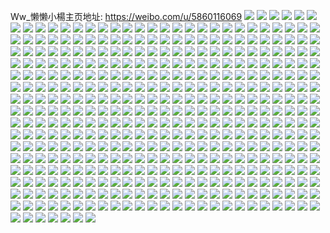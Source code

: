 Ww_懒懒小楊主页地址: https://weibo.com/u/5860116069 
![](https://wx4.sinaimg.cn/mw2000/006oArT7ly1h8wnjx7q0kj32c02c01kz.jpg) 
![](https://wx4.sinaimg.cn/mw2000/006oArT7ly1h8wnjza9q6j31sc1scu0x.jpg) 
![](https://wx4.sinaimg.cn/mw2000/006oArT7ly1h8wnk09gu1j31sc1schdt.jpg) 
![](https://wx4.sinaimg.cn/mw2000/006oArT7ly1h8wnjy9f0oj31sc1sckjl.jpg) 
![](https://wx4.sinaimg.cn/mw2000/006oArT7ly1h48096dv24j30u0140gu8.jpg) 
![](https://wx4.sinaimg.cn/mw2000/006oArT7ly1h48095w910j30u0140te4.jpg) 
![](https://wx4.sinaimg.cn/mw2000/006oArT7ly1h48096y6q0j30u0140thg.jpg) 
![](https://wx4.sinaimg.cn/mw2000/006oArT7ly1h48095exouj30u014047l.jpg) 
![](https://wx4.sinaimg.cn/mw2000/006oArT7ly1h21ey642xmj32dc35su0z.jpg) 
![](https://wx4.sinaimg.cn/mw2000/006oArT7ly1h21ey8a5koj326y26yhdu.jpg) 
![](https://wx4.sinaimg.cn/mw2000/006oArT7ly1h21ey9ulfzj328i28iqv6.jpg) 
![](https://wx4.sinaimg.cn/mw2000/006oArT7ly1h21eybc7flj30wi17be3f.jpg) 
![](https://wx4.sinaimg.cn/mw2000/006oArT7ly1h21eyafqwdj32c02c0b29.jpg) 
![](https://wx4.sinaimg.cn/mw2000/006oArT7ly1h21eycingwj30wi17b1gb.jpg) 
![](https://wx4.sinaimg.cn/mw2000/006oArT7ly1h1bvfcumldj32c03401l2.jpg) 
![](https://wx4.sinaimg.cn/mw2000/006oArT7ly1h1bvfgxkozj3214214npe.jpg) 
![](https://wx4.sinaimg.cn/mw2000/006oArT7ly1h1bvf8maj9j32c03407wm.jpg) 
![](https://wx4.sinaimg.cn/mw2000/006oArT7ly1h1bvfks9y5j32c0340x6t.jpg) 
![](https://wx4.sinaimg.cn/mw2000/006oArT7ly1h1bvfldz7jj31400u0gv0.jpg) 
![](https://wx4.sinaimg.cn/mw2000/006oArT7ly1h1bvfm9vxej31v72c0kjl.jpg) 
![](https://wx4.sinaimg.cn/mw2000/006oArT7ly1gymqk2f9vtj33402c07wk.jpg) 
![](https://wx4.sinaimg.cn/mw2000/006oArT7ly1gyje783x9zj30u0141gtr.jpg) 
![](https://wx4.sinaimg.cn/mw2000/006oArT7ly1gyje7bhqrij30u0140wn0.jpg) 
![](https://wx4.sinaimg.cn/mw2000/006oArT7ly1gyje7cvc1aj30u0140475.jpg) 
![](https://wx4.sinaimg.cn/mw2000/006oArT7ly1gyje7dql0hj30u014ajzz.jpg) 
![](https://wx4.sinaimg.cn/mw2000/006oArT7ly1gyje77mz0lj30u0141tgl.jpg) 
![](https://wx4.sinaimg.cn/mw2000/006oArT7ly1gyje7euzdaj30u0140wm1.jpg) 
![](https://wx4.sinaimg.cn/mw2000/006oArT7ly1gx3db5ms1oj31o01o0hdt.jpg) 
![](https://wx4.sinaimg.cn/mw2000/006oArT7ly1gx3db3basmj31o01o0hdt.jpg) 
![](https://wx4.sinaimg.cn/mw2000/006oArT7ly1gx3dbfxj9cj31o01o0kjl.jpg) 
![](https://wx4.sinaimg.cn/mw2000/006oArT7ly1gx3dbb0qm5j31o01o0kjl.jpg) 
![](https://wx4.sinaimg.cn/mw2000/006oArT7ly1gx28ud19wzj335s35su10.jpg) 
![](https://wx4.sinaimg.cn/mw2000/006oArT7ly1gx28u53ljlj31kw35sb2a.jpg) 
![](https://wx4.sinaimg.cn/mw2000/006oArT7ly1gvstkuk51pj30u018n4dz.jpg) 
![](https://wx4.sinaimg.cn/mw2000/006oArT7ly1gvstl1v1r7j31400u0tik.jpg) 
![](https://wx4.sinaimg.cn/mw2000/006oArT7ly1gvstkvlvpbj30u01904b5.jpg) 
![](https://wx4.sinaimg.cn/mw2000/006oArT7ly1gvstkwogtdj30u0190n96.jpg) 
![](https://wx4.sinaimg.cn/mw2000/006oArT7ly1gvstkz8qmvj30u014013m.jpg) 
![](https://wx4.sinaimg.cn/mw2000/006oArT7ly1gvstkyjbwqj30u0190tn4.jpg) 
![](https://wx4.sinaimg.cn/mw2000/006oArT7ly1gvstl0olkqj30u0140wnm.jpg) 
![](https://wx4.sinaimg.cn/mw2000/006oArT7ly1gvstkspglbj30u013z478.jpg) 
![](https://wx4.sinaimg.cn/mw2000/006oArT7ly1gvstkzysigj30u0140jzc.jpg) 
![](https://wx4.sinaimg.cn/mw2000/006oArT7gy1gvrx6qz0pbj32c033y7wj.jpg) 
![](https://wx4.sinaimg.cn/mw2000/006oArT7gy1gvrx6uee2sj33402c0hdv.jpg) 
![](https://wx4.sinaimg.cn/mw2000/006oArT7gy1gvrx6wr6trj334033yhdw.jpg) 
![](https://wx4.sinaimg.cn/mw2000/006oArT7gy1gvrx6yeup5j32c033yhdu.jpg) 
![](https://wx4.sinaimg.cn/mw2000/006oArT7gy1gvrx724ooxj33402c0x6r.jpg) 
![](https://wx4.sinaimg.cn/mw2000/006oArT7gy1gvrx73p42lj32c033yu0x.jpg) 
![](https://wx4.sinaimg.cn/mw2000/006oArT7gy1gvrx77j0yij33402c0e83.jpg) 
![](https://wx4.sinaimg.cn/mw2000/006oArT7gy1gvrx6p7htwj32c0340u0z.jpg) 
![](https://wx4.sinaimg.cn/mw2000/006oArT7gy1gvrx7bvpucj331o2a9x6q.jpg) 
![](https://wx4.sinaimg.cn/mw2000/006oArT7ly1gut5rgp7esj60u013zn3a02.jpg) 
![](https://wx4.sinaimg.cn/mw2000/006oArT7ly1gut5rha9r2j61400u0dkd02.jpg) 
![](https://wx4.sinaimg.cn/mw2000/006oArT7ly1gut5rgz2wjj60u013zwij02.jpg) 
![](https://wx4.sinaimg.cn/mw2000/006oArT7ly1gut5rgb2v1j60u00u0n0b02.jpg) 
![](https://wx4.sinaimg.cn/mw2000/006oArT7ly1gut5rhz084j613y0u0wk502.jpg) 
![](https://wx4.sinaimg.cn/mw2000/006oArT7ly1gut5rhjz15j61400u0grw02.jpg) 
![](https://wx4.sinaimg.cn/mw2000/006oArT7ly1gubsfz6a7rj60u00u0jx802.jpg) 
![](https://wx4.sinaimg.cn/mw2000/006oArT7ly1gubsfyem2pj60u00u0wjf02.jpg) 
![](https://wx4.sinaimg.cn/mw2000/006oArT7ly1gubsg1qvd6j60u0140dll02.jpg) 
![](https://wx4.sinaimg.cn/mw2000/006oArT7ly1gty0a0bc24j30u00u0afx.jpg) 
![](https://wx4.sinaimg.cn/mw2000/006oArT7ly1gty0a0mrhmj30u00u0goi.jpg) 
![](https://wx4.sinaimg.cn/mw2000/006oArT7ly1gtmh492xysj30u0140af3.jpg) 
![](https://wx4.sinaimg.cn/mw2000/006oArT7ly1gtmh48ll9pj30u0140q7o.jpg) 
![](https://wx4.sinaimg.cn/mw2000/006oArT7ly1gt1n25tuc3j30u00u0799.jpg) 
![](https://wx4.sinaimg.cn/mw2000/006oArT7ly1gt1n26uyekj30u00u043g.jpg) 
![](https://wx4.sinaimg.cn/mw2000/006oArT7ly1gt1n27ckc3j30u00u0af2.jpg) 
![](https://wx4.sinaimg.cn/mw2000/006oArT7ly1gt1n27tbzij30u00u0wjc.jpg) 
![](https://wx4.sinaimg.cn/mw2000/006oArT7ly1gt1n24huxnj30u00u0q82.jpg) 
![](https://wx4.sinaimg.cn/mw2000/006oArT7ly1gt1n4h2jafj30u00u043a.jpg) 
![](https://wx4.sinaimg.cn/mw2000/006oArT7ly1gsl2l5lc7gj30u0190ajy.jpg) 
![](https://wx4.sinaimg.cn/mw2000/006oArT7ly1gsl2l400qvj31400u0qgp.jpg) 
![](https://wx4.sinaimg.cn/mw2000/006oArT7ly1gsl2l7p9yrj30u00u0gsy.jpg) 
![](https://wx4.sinaimg.cn/mw2000/006oArT7ly1gsl2l8w48fj31400u049y.jpg) 
![](https://wx4.sinaimg.cn/mw2000/006oArT7ly1gsl2lb2zhnj31400u0tfk.jpg) 
![](https://wx4.sinaimg.cn/mw2000/006oArT7ly1gsl2la95j6j31400u0dr3.jpg) 
![](https://wx4.sinaimg.cn/mw2000/006oArT7ly1gsc941h2rsj313y0u011w.jpg) 
![](https://wx4.sinaimg.cn/mw2000/006oArT7ly1gsc940zwlyj30u00u0wlv.jpg) 
![](https://wx4.sinaimg.cn/mw2000/006oArT7ly1gsc941stjjj30u019111l.jpg) 
![](https://wx4.sinaimg.cn/mw2000/006oArT7ly1gsc943k428j30u01dwwnl.jpg) 
![](https://wx4.sinaimg.cn/mw2000/006oArT7ly1grgq619iw8j31400u0jzk.jpg) 
![](https://wx4.sinaimg.cn/mw2000/006oArT7ly1grgq61q3qsj31400u0ahn.jpg) 
![](https://wx4.sinaimg.cn/mw2000/006oArT7ly1grgq5zmt82j31400u0wmn.jpg) 
![](https://wx4.sinaimg.cn/mw2000/006oArT7ly1gr5fwnvlzqj31410u0q9e.jpg) 
![](https://wx4.sinaimg.cn/mw2000/006oArT7ly1gr5fwoahtej31400u047q.jpg) 
![](https://wx4.sinaimg.cn/mw2000/006oArT7ly1gr5fwmd1l9j31400u0guw.jpg) 
![](https://wx4.sinaimg.cn/mw2000/006oArT7ly1gr1a58dvbgj30u01407mv.jpg) 
![](https://wx4.sinaimg.cn/mw2000/006oArT7ly1gr1a59fjx0j31400u0k4d.jpg) 
![](https://wx4.sinaimg.cn/mw2000/006oArT7ly1gr1a56i6uaj30u0140k9y.jpg) 
![](https://wx4.sinaimg.cn/mw2000/006oArT7ly1gqsq3lzcazj32ds1sgu0x.jpg) 
![](https://wx4.sinaimg.cn/mw2000/006oArT7ly1gqsq3nw4msj33402c0e83.jpg) 
![](https://wx4.sinaimg.cn/mw2000/006oArT7ly1gqsq3t28xnj32ds1sgx6p.jpg) 
![](https://wx4.sinaimg.cn/mw2000/006oArT7ly1gqsq3pixqlj320t2ozkjl.jpg) 
![](https://wx4.sinaimg.cn/mw2000/006oArT7ly1gqsq3rsx6oj32ds1sg4qp.jpg) 
![](https://wx4.sinaimg.cn/mw2000/006oArT7ly1gqsq3r2wn6j313y0u0ds8.jpg) 
![](https://wx4.sinaimg.cn/mw2000/006oArT7ly1gqsq3ksmv9j327q27qhdu.jpg) 
![](https://wx4.sinaimg.cn/mw2000/006oArT7ly1gqsq3twyi7j31sg1sg7wh.jpg) 
![](https://wx4.sinaimg.cn/mw2000/006oArT7ly1gqsq3vadlzj320s20s7wi.jpg) 
![](https://wx4.sinaimg.cn/mw2000/006oArT7ly1gqeui6n667j30u00u0qa0.jpg) 
![](https://wx4.sinaimg.cn/mw2000/006oArT7ly1gqeui74j44j31400u043x.jpg) 
![](https://wx4.sinaimg.cn/mw2000/006oArT7ly1gqeui67i9nj313y0u0qc3.jpg) 
![](https://wx4.sinaimg.cn/mw2000/006oArT7ly1gqeui7gcbdj30u00u043z.jpg) 
![](https://wx4.sinaimg.cn/mw2000/006oArT7ly1gq4ekhp3nzj31400u0k0p.jpg) 
![](https://wx4.sinaimg.cn/mw2000/006oArT7ly1gq4ekjsg96j30u00u0an3.jpg) 
![](https://wx4.sinaimg.cn/mw2000/006oArT7ly1gq4ekinhzuj31400u012g.jpg) 
![](https://wx4.sinaimg.cn/mw2000/006oArT7ly1gq4ekky43nj30u00u0anm.jpg) 
![](https://wx4.sinaimg.cn/mw2000/006oArT7ly1gq4eklo9kcj30u00u0gv8.jpg) 
![](https://wx4.sinaimg.cn/mw2000/006oArT7ly1gq4eknhjkbj30u00u0agy.jpg) 
![](https://wx4.sinaimg.cn/mw2000/006oArT7ly1gq4ekml85cj31400u012m.jpg) 
![](https://wx4.sinaimg.cn/mw2000/006oArT7ly1gq4ekobssfj30u00u00zr.jpg) 
![](https://wx4.sinaimg.cn/mw2000/006oArT7ly1gq4en0svhkj30u013z4ap.jpg) 
![](https://wx4.sinaimg.cn/mw2000/006oArT7ly1gp80g5q282j30u00u01an.jpg) 
![](https://wx4.sinaimg.cn/mw2000/006oArT7ly1gp80g2p1d7j30u0141avz.jpg) 
![](https://wx4.sinaimg.cn/mw2000/006oArT7ly1gp80g7lt3hj30u00u0dz8.jpg) 
![](https://wx4.sinaimg.cn/mw2000/006oArT7ly1gp80g166mej31400u0kcf.jpg) 
![](https://wx4.sinaimg.cn/mw2000/006oArT7ly1gp80g1tf3mj30u00u07fw.jpg) 
![](https://wx4.sinaimg.cn/mw2000/006oArT7ly1gp80g5487pj31400u0nke.jpg) 
![](https://wx4.sinaimg.cn/mw2000/006oArT7ly1gp80g87ii5j31400u011n.jpg) 
![](https://wx4.sinaimg.cn/mw2000/006oArT7ly1gp80g38en2j31400u0479.jpg) 
![](https://wx4.sinaimg.cn/mw2000/006oArT7ly1gp80g3v663j30u00u0ap9.jpg) 
![](https://wx4.sinaimg.cn/mw2000/006oArT7ly1gocrfim147j30u00u00zf.jpg) 
![](https://wx4.sinaimg.cn/mw2000/006oArT7ly1gocrfl67ifj30u00u0dod.jpg) 
![](https://wx4.sinaimg.cn/mw2000/006oArT7ly1gocrfjttd3j30u00u00yu.jpg) 
![](https://wx4.sinaimg.cn/mw2000/006oArT7ly1gocrfki0t6j30u00u045z.jpg) 
![](https://wx4.sinaimg.cn/mw2000/006oArT7ly1gocrflzvf7j30u00u0wn5.jpg) 
![](https://wx4.sinaimg.cn/mw2000/006oArT7ly1gocrfj9uraj30u00u0n3a.jpg) 
![](https://wx4.sinaimg.cn/mw2000/006oArT7ly1gl0l0nr1k3j30u00u0dke.jpg) 
![](https://wx4.sinaimg.cn/mw2000/006oArT7ly1gl0l0n3hrcj30u00u0wj8.jpg) 
![](https://wx4.sinaimg.cn/mw2000/006oArT7ly1gktm80c52tj30ij0rswho.jpg) 
![](https://wx4.sinaimg.cn/mw2000/006oArT7ly1gktm80vqmtj30ij0rswj7.jpg) 
![](https://wx4.sinaimg.cn/mw2000/006oArT7ly1gktm81ddu7j30ij0rsjul.jpg) 
![](https://wx4.sinaimg.cn/mw2000/006oArT7ly1gktm81mbmxj30ij0rsae3.jpg) 
![](https://wx4.sinaimg.cn/mw2000/006oArT7ly1gktm7zrxhfj30ij0rsjw0.jpg) 
![](https://wx4.sinaimg.cn/mw2000/006oArT7ly1gktm82offwj30ij0rsjv1.jpg) 
![](https://wx4.sinaimg.cn/mw2000/006oArT7ly1gkhv2rzgctj31mc25s4nf.jpg) 
![](https://wx4.sinaimg.cn/mw2000/006oArT7ly1gkhv2r0juej32341kcx6p.jpg) 
![](https://wx4.sinaimg.cn/mw2000/006oArT7ly1gkhv2ts0cnj325s1mc4lh.jpg) 
![](https://wx4.sinaimg.cn/mw2000/006oArT7ly1gkhv2wp6ahj325s1mc4ix.jpg) 
![](https://wx4.sinaimg.cn/mw2000/006oArT7ly1gkhv2t5fgaj32o82o87wj.jpg) 
![](https://wx4.sinaimg.cn/mw2000/006oArT7ly1gkhv2w89ggj325s1mce82.jpg) 
![](https://wx4.sinaimg.cn/mw2000/006oArT7ly1gkhv2xt36dj32c02c07wj.jpg) 
![](https://wx4.sinaimg.cn/mw2000/006oArT7ly1gkhv2uhnhgj31jw0v9ney.jpg) 
![](https://wx4.sinaimg.cn/mw2000/006oArT7ly1gkhv2vatl2j325s1mcnpd.jpg) 
![](https://wx4.sinaimg.cn/mw2000/006oArT7ly1gjuy7nwtncj31sg1sge81.jpg) 
![](https://wx4.sinaimg.cn/mw2000/006oArT7ly1gjuy7srokqj31sg1sghdt.jpg) 
![](https://wx4.sinaimg.cn/mw2000/006oArT7ly1gjuy7xdu26j31sg1sghdt.jpg) 
![](https://wx4.sinaimg.cn/mw2000/006oArT7ly1gjuy7fiavsj32c02c0e83.jpg) 
![](https://wx4.sinaimg.cn/mw2000/006oArT7ly1gjuy83a2f1j32c02c0hdu.jpg) 
![](https://wx4.sinaimg.cn/mw2000/006oArT7ly1gjuy873izpj32c02c0hdt.jpg) 
![](https://wx4.sinaimg.cn/mw2000/006oArT7gy1gj49lxo6lkj30u00u0alj.jpg) 
![](https://wx4.sinaimg.cn/mw2000/006oArT7gy1gj49lz6f3qj30u00u0468.jpg) 
![](https://wx4.sinaimg.cn/mw2000/006oArT7gy1gj49m0edglj30u00u0ak4.jpg) 
![](https://wx4.sinaimg.cn/mw2000/006oArT7gy1gj49lwqey4j31400u0n7r.jpg) 
![](https://wx4.sinaimg.cn/mw2000/006oArT7gy1gj49m13ux5j30u00u0q67.jpg) 
![](https://wx4.sinaimg.cn/mw2000/006oArT7gy1gj49m270shj31400u0gzj.jpg) 
![](https://wx4.sinaimg.cn/mw2000/006oArT7gy1gj49m4az20j30u00u0af4.jpg) 
![](https://wx4.sinaimg.cn/mw2000/006oArT7gy1gj49m7epunj30u00u0n5e.jpg) 
![](https://wx4.sinaimg.cn/mw2000/006oArT7gy1gj49m6fot5j30u00u00y9.jpg) 
![](https://wx4.sinaimg.cn/mw2000/006oArT7gy1gj44xx1rgtj30u00u0n89.jpg) 
![](https://wx4.sinaimg.cn/mw2000/006oArT7gy1gj44xxtve1j30u00u0gs9.jpg) 
![](https://wx4.sinaimg.cn/mw2000/006oArT7gy1gj44xwgj3lj31420u0n7h.jpg) 
![](https://wx4.sinaimg.cn/mw2000/006oArT7gy1gj44xz33goj30u00u07ee.jpg) 
![](https://wx4.sinaimg.cn/mw2000/006oArT7gy1gj44xzu9fsj30u00u0gu6.jpg) 
![](https://wx4.sinaimg.cn/mw2000/006oArT7gy1gj44y0mopbj30u00u0nak.jpg) 
![](https://wx4.sinaimg.cn/mw2000/006oArT7gy1gj44y1gwc6j30u00u049e.jpg) 
![](https://wx4.sinaimg.cn/mw2000/006oArT7gy1gj44y25qotj30u00u0gue.jpg) 
![](https://wx4.sinaimg.cn/mw2000/006oArT7gy1gj44y2pl3gj30u00u046f.jpg) 
![](https://wx4.sinaimg.cn/mw2000/006oArT7ly1gehsvakm7rj30u00u0n49.jpg) 
![](https://wx4.sinaimg.cn/mw2000/006oArT7ly1gehsva4fdpj30u00u0jzp.jpg) 
![](https://wx4.sinaimg.cn/mw2000/006oArT7ly1gehsvb4842j30u00u0q9z.jpg) 
![](https://wx4.sinaimg.cn/mw2000/006oArT7ly1gehsvbixwuj30u00u0wlq.jpg) 
![](https://wx4.sinaimg.cn/mw2000/006oArT7ly1gehsvc63r3j30u00u0qb1.jpg) 
![](https://wx4.sinaimg.cn/mw2000/006oArT7ly1gehsv9jlaoj30u00u0thh.jpg) 
![](https://wx4.sinaimg.cn/mw2000/006oArT7ly1gdvyfazjggj30rs1q1tsa.jpg) 
![](https://wx4.sinaimg.cn/mw2000/006oArT7ly1gdvyfby1drj30rs1qm7ib.jpg) 
![](https://wx4.sinaimg.cn/mw2000/006oArT7ly1gcj6okvtfkj32c02c0b29.jpg) 
![](https://wx4.sinaimg.cn/mw2000/006oArT7ly1gcj6omhhdfj33342bc1kz.jpg) 
![](https://wx4.sinaimg.cn/mw2000/006oArT7ly1gcj6on43fej31sg1iek8s.jpg) 
![](https://wx4.sinaimg.cn/mw2000/006oArT7ly1gcj6ok6nrej31sg1sgax5.jpg) 
![](https://wx4.sinaimg.cn/mw2000/006oArT7ly1gbjer8fajlj32o82o8qv5.jpg) 
![](https://wx4.sinaimg.cn/mw2000/006oArT7ly1gbjera0h6vj32o82o8npd.jpg) 
![](https://wx4.sinaimg.cn/mw2000/006oArT7ly1gbjerbafdxj32o82o81ky.jpg) 
![](https://wx4.sinaimg.cn/mw2000/006oArT7ly1gbg0kphz0bj31o01o01kx.jpg) 
![](https://wx4.sinaimg.cn/mw2000/006oArT7ly1gbg0kq2uuvj31o01o04qp.jpg) 
![](https://wx4.sinaimg.cn/mw2000/006oArT7ly1gb7ysksf99j31ei1eidxr.jpg) 
![](https://wx4.sinaimg.cn/mw2000/006oArT7ly1gb7ysl6d9jj31ei1eidtm.jpg) 
![](https://wx4.sinaimg.cn/mw2000/006oArT7ly1gb7ysk7tq6j31ei1eix1l.jpg) 
![](https://wx4.sinaimg.cn/mw2000/006oArT7ly1gabga6b51qj33402c0kjl.jpg) 
![](https://wx4.sinaimg.cn/mw2000/006oArT7ly1gabga87s5dj33402c0u0z.jpg) 
![](https://wx4.sinaimg.cn/mw2000/006oArT7ly1gabga59s96j33402c0x6r.jpg) 
![](https://wx4.sinaimg.cn/mw2000/006oArT7ly1gabga9c789j32o82o87wi.jpg) 
![](https://wx4.sinaimg.cn/mw2000/006oArT7ly1gaa17r560hj30u01407ga.jpg) 
![](https://wx4.sinaimg.cn/mw2000/006oArT7ly1ga132gogaej30u00u012p.jpg) 
![](https://wx4.sinaimg.cn/mw2000/006oArT7ly1ga132gb07sj30u00u0jy9.jpg) 
![](https://wx4.sinaimg.cn/mw2000/006oArT7ly1ga132h2jiyj30u00u0dpu.jpg) 
![](https://wx4.sinaimg.cn/mw2000/006oArT7ly1g9xs1nb0sej30u00u0441.jpg) 
![](https://wx4.sinaimg.cn/mw2000/006oArT7ly1g9xs1mytn8j30u00u00y0.jpg) 
![](https://wx4.sinaimg.cn/mw2000/006oArT7ly1g9xs1nolsjj30u00u043n.jpg) 
![](https://wx4.sinaimg.cn/mw2000/006oArT7ly1g9povcn0n3j31400u0wps.jpg) 
![](https://wx4.sinaimg.cn/mw2000/006oArT7ly1g9povdane5j30u0140n5y.jpg) 
![](https://wx4.sinaimg.cn/mw2000/006oArT7ly1g9povewymkj31400u0tme.jpg) 
![](https://wx4.sinaimg.cn/mw2000/006oArT7ly1g9povfvt7mj30u00u04ah.jpg) 
![](https://wx4.sinaimg.cn/mw2000/006oArT7ly1g9povguwrrj30u00u045a.jpg) 
![](https://wx4.sinaimg.cn/mw2000/006oArT7ly1g9povhoggwj31400u0qb2.jpg) 
![](https://wx4.sinaimg.cn/mw2000/006oArT7ly1g9jvmlm4kcj30u00u010n.jpg) 
![](https://wx4.sinaimg.cn/mw2000/006oArT7ly1g9jvmm62dtj30u00u0gtt.jpg) 
![](https://wx4.sinaimg.cn/mw2000/006oArT7ly1g9jvmnmpubj30u00u0thb.jpg) 
![](https://wx4.sinaimg.cn/mw2000/006oArT7ly1g9jvmn5ljyj30u00u0k0v.jpg) 
![](https://wx4.sinaimg.cn/mw2000/006oArT7ly1g9jvmkstyuj30u00u0dmo.jpg) 
![](https://wx4.sinaimg.cn/mw2000/006oArT7ly1g9jvnshbx5j30u0102tgh.jpg) 
![](https://wx4.sinaimg.cn/mw2000/006oArT7ly1g960d0hp0rj30u00u00yr.jpg) 
![](https://wx4.sinaimg.cn/mw2000/006oArT7ly1g960d0tuinj30u00u079c.jpg) 
![](https://wx4.sinaimg.cn/mw2000/006oArT7ly1g8t7n1h02pj30u00u07d1.jpg) 
![](https://wx4.sinaimg.cn/mw2000/006oArT7ly1g8t7mzk9arj30u00u0aiv.jpg) 
![](https://wx4.sinaimg.cn/mw2000/006oArT7ly1g8t7n220foj30u00u0dob.jpg) 
![](https://wx4.sinaimg.cn/mw2000/006oArT7ly1g8t7n2edn7j30u00u0dou.jpg) 
![](https://wx4.sinaimg.cn/mw2000/006oArT7ly1g8s0l9hr1oj31o01o0x6p.jpg) 
![](https://wx4.sinaimg.cn/mw2000/006oArT7ly1g8nc42tmznj30u00u0n7r.jpg) 
![](https://wx4.sinaimg.cn/mw2000/006oArT7ly1g8nc3yi46uj30u00u0wpp.jpg) 
![](https://wx4.sinaimg.cn/mw2000/006oArT7ly1g8nc425rqoj30u00u0dqu.jpg) 
![](https://wx4.sinaimg.cn/mw2000/006oArT7ly1g8nc3zj97zj30u00u0k63.jpg) 
![](https://wx4.sinaimg.cn/mw2000/006oArT7ly1g8nc3z58stj30u00u0wre.jpg) 
![](https://wx4.sinaimg.cn/mw2000/006oArT7ly1g8nc40u8iij30u00u016r.jpg) 
![](https://wx4.sinaimg.cn/mw2000/006oArT7ly1g8nc4365ffj30u00u0alb.jpg) 
![](https://wx4.sinaimg.cn/mw2000/006oArT7ly1g8nc42gw9sj30u00u0gw6.jpg) 
![](https://wx4.sinaimg.cn/mw2000/006oArT7ly1g8nc43kaw2j30u00u0dqc.jpg) 
![](https://wx4.sinaimg.cn/mw2000/006oArT7ly1g8ipo1h14uj30u00u0wqe.jpg) 
![](https://wx4.sinaimg.cn/mw2000/006oArT7ly1g8ipo5xg8ej30u0140nan.jpg) 
![](https://wx4.sinaimg.cn/mw2000/006oArT7ly1g8ipoaysbnj30u0160nh9.jpg) 
![](https://wx4.sinaimg.cn/mw2000/006oArT7ly1g8ipnx4d14j30u00u0nbr.jpg) 
![](https://wx4.sinaimg.cn/mw2000/006oArT7ly1g8hn2o6g2ej30u00u045s.jpg) 
![](https://wx4.sinaimg.cn/mw2000/006oArT7ly1g8hn2oqe1mj30u00u0470.jpg) 
![](https://wx4.sinaimg.cn/mw2000/006oArT7ly1g8hn2nyiogj30u00u0ahi.jpg) 
![](https://wx4.sinaimg.cn/mw2000/006oArT7ly1g84o8nin6aj31400u015g.jpg) 
![](https://wx4.sinaimg.cn/mw2000/006oArT7ly1g84o8ogk87j31400u0wns.jpg) 
![](https://wx4.sinaimg.cn/mw2000/006oArT7ly1g84o8pd4p5j31400u0dy8.jpg) 
![](https://wx4.sinaimg.cn/mw2000/006oArT7ly1g84o8oy9qfj31400u0dtp.jpg) 
![](https://wx4.sinaimg.cn/mw2000/006oArT7ly1g84o8q15x1j31400u0tk1.jpg) 
![](https://wx4.sinaimg.cn/mw2000/006oArT7ly1g84o8n13hbj31410u0to7.jpg) 
![](https://wx4.sinaimg.cn/mw2000/006oArT7ly1g84o8pp0w7j31400u0n9b.jpg) 
![](https://wx4.sinaimg.cn/mw2000/006oArT7ly1g84o8qgl3nj30u0140to5.jpg) 
![](https://wx4.sinaimg.cn/mw2000/006oArT7ly1g84o8nyjcuj31400u017l.jpg) 
![](https://wx4.sinaimg.cn/mw2000/006oArT7ly1g7r38ljqq9j30u00u0akn.jpg) 
![](https://wx4.sinaimg.cn/mw2000/006oArT7ly1g7r38m0zegj30u00u0wl4.jpg) 
![](https://wx4.sinaimg.cn/mw2000/006oArT7ly1g7r38mb7fxj30u00u0go0.jpg) 
![](https://wx4.sinaimg.cn/mw2000/006oArT7ly1g7r38l2ofbj30u00u0qg4.jpg) 
![](https://wx4.sinaimg.cn/mw2000/006oArT7gy1g7n2vtk3j9j30u013z19h.jpg) 
![](https://wx4.sinaimg.cn/mw2000/006oArT7gy1g7n2vuf1igj30u013zh4b.jpg) 
![](https://wx4.sinaimg.cn/mw2000/006oArT7gy1g7n2vt4x4aj31400u04gl.jpg) 
![](https://wx4.sinaimg.cn/mw2000/006oArT7gy1g7n2vyrv9kj30u00u0wpm.jpg) 
![](https://wx4.sinaimg.cn/mw2000/006oArT7gy1g7n2vwpakpj30u00u0akc.jpg) 
![](https://wx4.sinaimg.cn/mw2000/006oArT7gy1g7n2vx6g61j31400u0dnc.jpg) 
![](https://wx4.sinaimg.cn/mw2000/006oArT7gy1g7n2vxr5n5j31400u0dyr.jpg) 
![](https://wx4.sinaimg.cn/mw2000/006oArT7gy1g7n2vybsz8j31400u04d8.jpg) 
![](https://wx4.sinaimg.cn/mw2000/006oArT7gy1g7n2vvx9bpj30u013zql3.jpg) 
![](https://wx4.sinaimg.cn/mw2000/006oArT7gy1g7kvamuza7j30u00u0471.jpg) 
![](https://wx4.sinaimg.cn/mw2000/006oArT7gy1g7kvamcovuj30u00u010y.jpg) 
![](https://wx4.sinaimg.cn/mw2000/006oArT7ly1g6y96vhg17j31sg1sg1kx.jpg) 
![](https://wx4.sinaimg.cn/mw2000/006oArT7ly1g6y96upq3vj31o01o0qv5.jpg) 
![](https://wx4.sinaimg.cn/mw2000/006oArT7ly1g6y96xj1wpj33402c0hdt.jpg) 
![](https://wx4.sinaimg.cn/mw2000/006oArT7ly1g6y96yz762j31o01o0hdt.jpg) 
![](https://wx4.sinaimg.cn/mw2000/006oArT7ly1g6nfaymvtoj30u00u0wlw.jpg) 
![](https://wx4.sinaimg.cn/mw2000/006oArT7ly1g62yv9g1ncj30u00u0gv1.jpg) 
![](https://wx4.sinaimg.cn/mw2000/006oArT7ly1g62yv9zqrtj30u00u0k0v.jpg) 
![](https://wx4.sinaimg.cn/mw2000/006oArT7ly1g62yvce5c4j31400u047z.jpg) 
![](https://wx4.sinaimg.cn/mw2000/006oArT7ly1g62yvbwa2mj30u00u0qax.jpg) 
![](https://wx4.sinaimg.cn/mw2000/006oArT7ly1g62yvagze0j30u00u0tia.jpg) 
![](https://wx4.sinaimg.cn/mw2000/006oArT7ly1g62yv4wk3zj31400u049d.jpg) 
![](https://wx4.sinaimg.cn/mw2000/006oArT7ly1g62yvb3zxvj30u00u0wmp.jpg) 
![](https://wx4.sinaimg.cn/mw2000/006oArT7ly1g62yvbi1p9j30u00u0qal.jpg) 
![](https://wx4.sinaimg.cn/mw2000/006oArT7ly1g62yv87iznj30u00u0qdp.jpg) 
![](https://wx4.sinaimg.cn/mw2000/006oArT7ly1g5oz3ngx1tj32o82o87wi.jpg) 
![](https://wx4.sinaimg.cn/mw2000/006oArT7ly1g5oz3ouw3vj32bc334x6r.jpg) 
![](https://wx4.sinaimg.cn/mw2000/006oArT7ly1g5oz3ps5jvj32o82o8b2a.jpg) 
![](https://wx4.sinaimg.cn/mw2000/006oArT7ly1g556yw1ugvj32c02c0qv5.jpg) 
![](https://wx4.sinaimg.cn/mw2000/006oArT7gy1g3tlrr7jasj327u1o0u0x.jpg) 
![](https://wx4.sinaimg.cn/mw2000/006oArT7gy1g3tlpz3z5zj32o82o87wi.jpg) 
![](https://wx4.sinaimg.cn/mw2000/006oArT7gy1g3tlqcbkq2j33402c04qs.jpg) 
![](https://wx4.sinaimg.cn/mw2000/006oArT7gy1g3tlqo7eopj33402c0e84.jpg) 
![](https://wx4.sinaimg.cn/mw2000/006oArT7gy1g3tlqxi0bej31o01o0x50.jpg) 
![](https://wx4.sinaimg.cn/mw2000/006oArT7gy1g3tlrb636zj33402c0qv7.jpg) 
![](https://wx4.sinaimg.cn/mw2000/006oArT7gy1g3tlrj2o0nj32c0340x6r.jpg) 
![](https://wx4.sinaimg.cn/mw2000/006oArT7gy1g3tlrmav5ij322j1ym1ky.jpg) 
![](https://wx4.sinaimg.cn/mw2000/006oArT7gy1g3tlroingij327u1o0hdt.jpg) 
![](https://wx4.sinaimg.cn/mw2000/006oArT7ly1g1yd8jk46xj31400u00vy.jpg) 
![](https://wx4.sinaimg.cn/mw2000/006oArT7ly1g18gmmv48cj30u00u0ait.jpg) 
![](https://wx4.sinaimg.cn/mw2000/006oArT7ly1g0fddxowq9j30u00u0aha.jpg) 
![](https://wx4.sinaimg.cn/mw2000/006oArT7ly1g0d0vob5qwj30qo0qok73.jpg) 
![](https://wx4.sinaimg.cn/mw2000/006oArT7ly1g07f8kw5dij30qo0qodwr.jpg) 
![](https://wx4.sinaimg.cn/mw2000/006oArT7ly1g07f8kl2nwj30qo0qowuk.jpg) 
![](https://wx4.sinaimg.cn/mw2000/006oArT7ly1g01o7l1k86j31o01o0qv6.jpg) 
![](https://wx4.sinaimg.cn/mw2000/006oArT7ly1g01o7lxubpj31o01o0npe.jpg) 
![](https://wx4.sinaimg.cn/mw2000/006oArT7ly1g01o7jdz1dj31o01o0npe.jpg) 
![](https://wx4.sinaimg.cn/mw2000/006oArT7ly1g01o7n0uhij31o01o0kjm.jpg) 
![](https://wx4.sinaimg.cn/mw2000/006oArT7ly1fxlsoeyfq8j30zk0qo7g7.jpg) 
![](https://wx4.sinaimg.cn/mw2000/006oArT7ly1fxlsog73l3j30zk0qotqa.jpg) 
![](https://wx4.sinaimg.cn/mw2000/006oArT7ly1fwrrag0ogvj30qo0zk45v.jpg) 
![](https://wx4.sinaimg.cn/mw2000/006oArT7ly1fwrraetjjwj30zk0qowhe.jpg) 
![](https://wx4.sinaimg.cn/mw2000/006oArT7ly1fwrragjwduj30qo0qogoa.jpg) 
![](https://wx4.sinaimg.cn/mw2000/006oArT7ly1fwrrahb0f3j30qo0zkdhu.jpg) 
![](https://wx4.sinaimg.cn/mw2000/006oArT7ly1fwg81lf574j30zh0qoaga.jpg) 
![](https://wx4.sinaimg.cn/mw2000/006oArT7ly1fvwd6rvm37j30qo4g0kjl.jpg) 
![](https://wx4.sinaimg.cn/mw2000/006oArT7ly1fvwd6t3p89j30qo3vzkhk.jpg) 
![](https://wx4.sinaimg.cn/mw2000/006oArT7ly1fvwd6vsdr0j30qo3w01ja.jpg) 
![](https://wx4.sinaimg.cn/mw2000/006oArT7ly1fvwd6widmij30zk0qomzi.jpg) 
![](https://wx4.sinaimg.cn/mw2000/006oArT7ly1fvifklg32ij30zk0qotf4.jpg) 
![](https://wx4.sinaimg.cn/mw2000/006oArT7ly1fuv0kvr4yrj31400u0nk9.jpg) 
![](https://wx4.sinaimg.cn/mw2000/006oArT7ly1fuv0kzu5u2j33402c07wj.jpg) 
![](https://wx4.sinaimg.cn/mw2000/006oArT7ly1fuv0l10jg1j31400u048v.jpg) 
![](https://wx4.sinaimg.cn/mw2000/006oArT7ly1fuv0l4s79zj33402c0hdu.jpg) 
![](https://wx4.sinaimg.cn/mw2000/006oArT7ly1fuhlt2fp1zj31400u01cw.jpg) 
![](https://wx4.sinaimg.cn/mw2000/006oArT7ly1fuhlt1vrpjj31400u0aw0.jpg) 
![](https://wx4.sinaimg.cn/mw2000/006oArT7ly1fuhlt17zyej31400u01ds.jpg) 
![](https://wx4.sinaimg.cn/mw2000/006oArT7ly1fuhlt04piqj31400u07lj.jpg) 
![](https://wx4.sinaimg.cn/mw2000/006oArT7ly1fuhlt0nd7wj31400u04js.jpg) 
![](https://wx4.sinaimg.cn/mw2000/006oArT7ly1fuhlszpd93j31400u0nkv.jpg) 
![](https://wx4.sinaimg.cn/mw2000/006oArT7ly1fubvg1lmfnj31o01907ts.jpg) 
![](https://wx4.sinaimg.cn/mw2000/006oArT7ly1fubvg2nir8j33402c0npe.jpg) 
![](https://wx4.sinaimg.cn/mw2000/006oArT7ly1fubvg3uwwgj33402c0npe.jpg) 
![](https://wx4.sinaimg.cn/mw2000/006oArT7ly1fubvg53anwj32c0340kjm.jpg) 
![](https://wx4.sinaimg.cn/mw2000/006oArT7ly1fu9k9eaqg5j31o0190qnm.jpg) 
![](https://wx4.sinaimg.cn/mw2000/006oArT7ly1fu9k9esi6jj31o0190qo2.jpg) 
![](https://wx4.sinaimg.cn/mw2000/006oArT7ly1fu9k9fpdwsj31o01907ml.jpg) 
![](https://wx4.sinaimg.cn/mw2000/006oArT7ly1fu9k9f773tj31o0190nfa.jpg) 
![](https://wx4.sinaimg.cn/mw2000/006oArT7ly1ftqu05zjg9j31o0190qv5.jpg) 
![](https://wx4.sinaimg.cn/mw2000/006oArT7ly1ftqu089w2oj30lc0sgwib.jpg) 
![](https://wx4.sinaimg.cn/mw2000/006oArT7ly1ftqu06lg23j31o0190dx0.jpg) 
![](https://wx4.sinaimg.cn/mw2000/006oArT7ly1ftqu08s9wej31o0190h6f.jpg) 
![](https://wx4.sinaimg.cn/mw2000/006oArT7ly1ftqu07uv19j31ng160qln.jpg) 
![](https://wx4.sinaimg.cn/mw2000/006oArT7ly1ftqu09h5i9j31o0190kbv.jpg) 
![](https://wx4.sinaimg.cn/mw2000/006oArT7ly1ftqu0aazxwj31ny1167wh.jpg) 
![](https://wx4.sinaimg.cn/mw2000/006oArT7ly1ftqu0bgexjj31681904qp.jpg) 
![](https://wx4.sinaimg.cn/mw2000/006oArT7ly1ftqu0ckbwbj31o01901ky.jpg) 
![](https://wx4.sinaimg.cn/mw2000/006oArT7ly1ftizc2r0p7j31o0190npe.jpg) 
![](https://wx4.sinaimg.cn/mw2000/006oArT7ly1ftizc4bs8uj31o0190qv6.jpg) 
![](https://wx4.sinaimg.cn/mw2000/006oArT7ly1ftizc584xzj30sg0sg18m.jpg) 
![](https://wx4.sinaimg.cn/mw2000/006oArT7ly1ftizc5ymfxj30sg0sggrl.jpg) 
![](https://wx4.sinaimg.cn/mw2000/006oArT7ly1ftizc7gaxoj33402c07wi.jpg) 
![](https://wx4.sinaimg.cn/mw2000/006oArT7ly1ftizc8r7onj31o0190kjm.jpg) 
![](https://wx4.sinaimg.cn/mw2000/006oArT7ly1ftizci977tj30sg0sg46f.jpg) 
![](https://wx4.sinaimg.cn/mw2000/006oArT7ly1ftizcjad3mj33402c0u0y.jpg) 
![](https://wx4.sinaimg.cn/mw2000/006oArT7ly1ftizckxay1j33402c0x6q.jpg) 
![](https://wx4.sinaimg.cn/mw2000/006oArT7ly1ftc2ryv8k7j30rs888qv5.jpg) 
![](https://wx4.sinaimg.cn/mw2000/006oArT7ly1ftc2s1i96mj30rs4mjnow.jpg) 
![](https://wx4.sinaimg.cn/mw2000/006oArT7ly1ftc2s3shkrj30rs7s1kjl.jpg) 
![](https://wx4.sinaimg.cn/mw2000/006oArT7ly1ftc2s68v7tj30rs6vnb29.jpg) 
![](https://wx4.sinaimg.cn/mw2000/006oArT7ly1fs2yvadtoaj30zk0qozxe.jpg) 
![](https://wx4.sinaimg.cn/mw2000/006oArT7ly1fs2yvbst4wj30zk0qoqgu.jpg) 
![](https://wx4.sinaimg.cn/mw2000/006oArT7ly1fs2yvcqtuaj30zk0qo488.jpg) 
![](https://wx4.sinaimg.cn/mw2000/006oArT7ly1fs2yvdu73cj30zk0qo7e2.jpg) 
![](https://wx4.sinaimg.cn/mw2000/006oArT7ly1fs2yvf9g09j30zk0qowkc.jpg) 
![](https://wx4.sinaimg.cn/mw2000/006oArT7ly1fs2yvg4j6ej30zk0qogsx.jpg) 
![](https://wx4.sinaimg.cn/mw2000/006oArT7ly1fs2yvh2u58j30qo0zk48q.jpg) 
![](https://wx4.sinaimg.cn/mw2000/006oArT7ly1fs2yvi19kdj30zk0qoaj1.jpg) 
![](https://wx4.sinaimg.cn/mw2000/006oArT7ly1fs2yvj02y6j30qo0zkn3a.jpg) 
![](https://wx4.sinaimg.cn/mw2000/006oArT7ly1frzawgrj76j31o0190u0x.jpg) 
![](https://wx4.sinaimg.cn/mw2000/006oArT7ly1frzawigosqj31901o04qq.jpg) 
![](https://wx4.sinaimg.cn/mw2000/006oArT7ly1frzawjzojpj31o0190kjm.jpg) 
![](https://wx4.sinaimg.cn/mw2000/006oArT7ly1frzawlfuu1j31o0190hdu.jpg) 
![](https://wx4.sinaimg.cn/mw2000/006oArT7ly1frzawmszqcj31901o0e82.jpg) 
![](https://wx4.sinaimg.cn/mw2000/006oArT7ly1frzawpvnasj31901o0e82.jpg) 
![](https://wx4.sinaimg.cn/mw2000/006oArT7ly1frzawopc1fj31901o0x6p.jpg) 
![](https://wx4.sinaimg.cn/mw2000/006oArT7ly1frzawqkjfij30sg0sgjwu.jpg) 
![](https://wx4.sinaimg.cn/mw2000/006oArT7ly1frzawr7ogkj30sg0sg10o.jpg) 
![](https://wx4.sinaimg.cn/mw2000/006oArT7ly1frx2ty3vbhj31j221f1kx.jpg) 
![](https://wx4.sinaimg.cn/mw2000/006oArT7gy1frx2vmxwlpj33k02o0hdy.jpg) 
![](https://wx4.sinaimg.cn/mw2000/006oArT7ly1frx2u1uga6j32jq2tk4qr.jpg) 
![](https://wx4.sinaimg.cn/mw2000/006oArT7ly1frsf6x400bj31o01901ky.jpg) 
![](https://wx4.sinaimg.cn/mw2000/006oArT7ly1frsf6xpb0uj30sg0sg79l.jpg) 
![](https://wx4.sinaimg.cn/mw2000/006oArT7ly1frsf6ym7q6j31hc0u04dm.jpg) 
![](https://wx4.sinaimg.cn/mw2000/006oArT7ly1frq8knsb6pj30rs4mo7wj.jpg) 
![](https://wx4.sinaimg.cn/mw2000/006oArT7ly1frfur779i7j31o0190qv5.jpg) 
![](https://wx4.sinaimg.cn/mw2000/006oArT7ly1frfur8jslcj31901o0e81.jpg) 
![](https://wx4.sinaimg.cn/mw2000/006oArT7ly1frfuracaeoj31o0190b2a.jpg) 
![](https://wx4.sinaimg.cn/mw2000/006oArT7ly1frfurbm5cij31o0190npd.jpg) 
![](https://wx4.sinaimg.cn/mw2000/006oArT7ly1frfurcp1kvj31o01901ky.jpg) 
![](https://wx4.sinaimg.cn/mw2000/006oArT7ly1frfurdjmdyj31901o0e81.jpg) 
![](https://wx4.sinaimg.cn/mw2000/006oArT7ly1frfurerlooj31o01901ky.jpg) 
![](https://wx4.sinaimg.cn/mw2000/006oArT7ly1frfurgzwpmj33k02o01kz.jpg) 
![](https://wx4.sinaimg.cn/mw2000/006oArT7ly1frfurfqbrej31o0190kjl.jpg) 
![](https://wx4.sinaimg.cn/mw2000/006oArT7ly1fr8wylpv8tj309d0sggn5.jpg) 
![](https://wx4.sinaimg.cn/mw2000/006oArT7ly1fr8wym8yrkj309d0sgacc.jpg) 
![](https://wx4.sinaimg.cn/mw2000/006oArT7ly1fr8wyndyvvj309d0sgk4j.jpg) 
![](https://wx4.sinaimg.cn/mw2000/006oArT7ly1fr8wyostxxj309d0sganj.jpg) 
![](https://wx4.sinaimg.cn/mw2000/006oArT7ly1fr8wyp9rynj309d0sgjtt.jpg) 
![](https://wx4.sinaimg.cn/mw2000/006oArT7ly1fr8wyqqs4kj309d0sg0vg.jpg) 
![](https://wx4.sinaimg.cn/mw2000/006oArT7ly1fr8wyrz3qhj309d0sgk50.jpg) 
![](https://wx4.sinaimg.cn/mw2000/006oArT7ly1fr8wysctx2j309d0sgabz.jpg) 
![](https://wx4.sinaimg.cn/mw2000/006oArT7ly1fr8wysx6ppj309d0sggny.jpg) 
![](https://wx4.sinaimg.cn/mw2000/006oArT7ly1fr7jyxjg57j30zk0qowj1.jpg) 
![](https://wx4.sinaimg.cn/mw2000/006oArT7ly1fr7jyycgacj30zk0qogq4.jpg) 
![](https://wx4.sinaimg.cn/mw2000/006oArT7ly1fr7jyytbsbj30zk0qowj5.jpg) 
![](https://wx4.sinaimg.cn/mw2000/006oArT7ly1fr7jyzl5pjj30zk0qogq6.jpg) 
![](https://wx4.sinaimg.cn/mw2000/006oArT7ly1fr5895aiqej31jk15nkjl.jpg) 
![](https://wx4.sinaimg.cn/mw2000/006oArT7ly1fqdhbo57jdj30hs0hsq4b.jpg) 
![](https://wx4.sinaimg.cn/mw2000/006oArT7ly1fqdhboyprkj30hs0hsq5a.jpg) 
![](https://wx4.sinaimg.cn/mw2000/006oArT7ly1fqdhbpzfh2j30hs0hsgng.jpg) 
![](https://wx4.sinaimg.cn/mw2000/006oArT7ly1fqdhbr11sgj30hs0hsmyt.jpg) 
![](https://wx4.sinaimg.cn/mw2000/006oArT7ly1fqdhburtroj30hs0hsacl.jpg) 
![](https://wx4.sinaimg.cn/mw2000/006oArT7ly1fqdhbrudntj30hs0hsgn5.jpg) 
![](https://wx4.sinaimg.cn/mw2000/006oArT7ly1fqdhbso0vfj30hs0hsmz0.jpg) 
![](https://wx4.sinaimg.cn/mw2000/006oArT7ly1fqdhbtb7phj30np0hswg0.jpg) 
![](https://wx4.sinaimg.cn/mw2000/006oArT7ly1fqdhbty6n6j30hs0np0u1.jpg) 
![](https://wx4.sinaimg.cn/mw2000/006oArT7ly1fq1yw1hsitj30qo0qo77p.jpg) 
![](https://wx4.sinaimg.cn/mw2000/006oArT7ly1fq1yw23ruhj30qo0qojv1.jpg) 
![](https://wx4.sinaimg.cn/mw2000/006oArT7ly1fq1yw2s1v3j30qo0qojvr.jpg) 
![](https://wx4.sinaimg.cn/mw2000/006oArT7ly1fq1ywaerw1j30zk0qomz9.jpg) 
![](https://wx4.sinaimg.cn/mw2000/006oArT7ly1fq1ywat90vj31be0qotdl.jpg) 
![](https://wx4.sinaimg.cn/mw2000/006oArT7ly1fq1ywbbo1dj31be0qo79s.jpg) 
![](https://wx4.sinaimg.cn/mw2000/006oArT7ly1fpsv759mecj30zk0qotd8.jpg) 
![](https://wx4.sinaimg.cn/mw2000/006oArT7ly1fpsv75xazuj30zk0qogpa.jpg) 
![](https://wx4.sinaimg.cn/mw2000/006oArT7ly1fprlmp1jnrj30qo0qoadn.jpg) 
![](https://wx4.sinaimg.cn/mw2000/006oArT7ly1fprlmpirztj30qo0qodij.jpg) 
